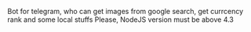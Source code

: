 Bot for telegram, who can get images from google search, get currcency rank and some local stuffs Please, NodeJS version must be above 4.3